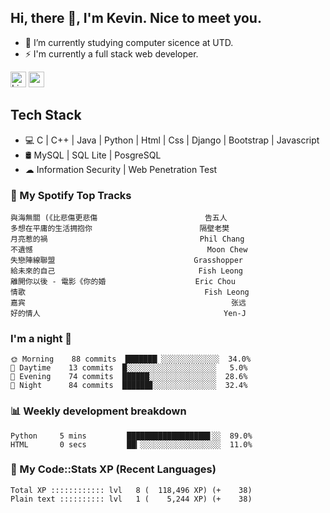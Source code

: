 ## Hi, there 👋, I'm Kevin. Nice to meet you.

- 🌱 I’m currently studying computer sicence at UTD.
- ⚡ I'm currently a full stack web developer.

<a href="https://www.linkedin.com/in/kevin12686/"><img alt="LinkedIn" src="https://img.shields.io/badge/linkedin%20-%230077B5.svg?&style=for-the-badge&logo=linkedin&logoColor=white" height=25></a>
<a href="https://www.instagram.com/kevin12686/"><img src="https://img.shields.io/badge/instagram-3f729b?&style=for-the-badge&logo=instagram&logoColor=white" height=25></a>

## Tech Stack

* 💻 C | C++ | Java | Python | Html | Css | Django | Bootstrap | Javascript
* 🛢️ MySQL | SQL Lite | PosgreSQL
* ☁ Information Security | Web Penetration Test

### 🎵 My Spotify Top Tracks

<!-- spotify start -->

```text
與海無關 (《比悲傷更悲傷                        告五人
多想在平庸的生活拥抱你                        隔壁老樊
月亮惹的禍                                  Phil Chang
不遺憾                                       Moon Chew
失戀陣線聯盟                               Grasshopper
給未來的自己                                Fish Leong
離開你以後 - 電影《你的婚                    Eric Chou
情歌                                        Fish Leong
嘉宾                                              张远
好的情人                                         Yen-J
```

<!-- spotify end -->

### I'm a night 🦉

<!-- early_bird start -->

```text
🌞 Morning    88 commits  ███████▏░░░░░░░░░░░░░  34.0%
🌆 Daytime    13 commits  █░░░░░░░░░░░░░░░░░░░░   5.0%
🌃 Evening    74 commits  ██████░░░░░░░░░░░░░░░  28.6%
🌙 Night      84 commits  ██████▊░░░░░░░░░░░░░░  32.4%
```

<!-- early_bird end -->

### 📊 Weekly development breakdown

<!-- code_time start -->

```text
Python     5 mins         ██████████████████▋░░  89.0%
HTML       0 secs         ██▎░░░░░░░░░░░░░░░░░░  11.0%
```

<!-- code_time end -->

### 🧰 My Code::Stats XP (Recent Languages)

<!-- codestats start -->

```text
Total XP :::::::::::: lvl   8 (  118,496 XP) (+    38)
Plain text :::::::::: lvl   1 (    5,244 XP) (+    38)
```

<!-- codestats end -->
